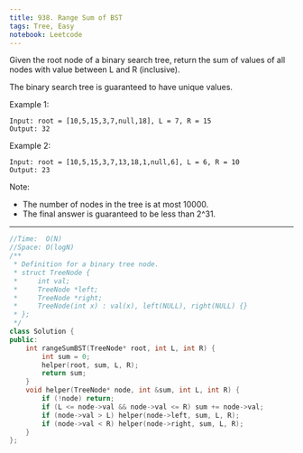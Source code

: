 ```yaml
---
title: 938. Range Sum of BST
tags: Tree, Easy 
notebook: Leetcode
---
```


Given the root node of a binary search tree, return the sum of values of all nodes with value between L and R (inclusive).

The binary search tree is guaranteed to have unique values.

Example 1:
```
Input: root = [10,5,15,3,7,null,18], L = 7, R = 15
Output: 32
```
Example 2:
```
Input: root = [10,5,15,3,7,13,18,1,null,6], L = 6, R = 10
Output: 23
```

Note:

- The number of nodes in the tree is at most 10000.
- The final answer is guaranteed to be less than 2^31.
----------

```c++
//Time:  O(N)
//Space: O(logN)
/**
 * Definition for a binary tree node.
 * struct TreeNode {
 *     int val;
 *     TreeNode *left;
 *     TreeNode *right;
 *     TreeNode(int x) : val(x), left(NULL), right(NULL) {}
 * };
 */
class Solution {
public:
    int rangeSumBST(TreeNode* root, int L, int R) {
        int sum = 0;
        helper(root, sum, L, R);
        return sum;
    }
    void helper(TreeNode* node, int &sum, int L, int R) {
        if (!node) return;
        if (L <= node->val && node->val <= R) sum += node->val;
        if (node->val > L) helper(node->left, sum, L, R);
        if (node->val < R) helper(node->right, sum, L, R);
    }
};
```